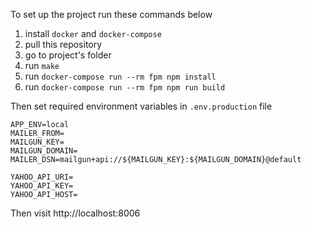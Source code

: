 To set up the project run these commands below
1. install ```docker``` and ```docker-compose```
2. pull this repository
3. go to project's folder
4. run ```make```
5. run ```docker-compose run --rm fpm npm install```
6. run ```docker-compose run --rm fpm npm run build```

Then set required environment variables in ```.env.production``` file

```
APP_ENV=local
MAILER_FROM=
MAILGUN_KEY=
MAILGUN_DOMAIN=
MAILER_DSN=mailgun+api://${MAILGUN_KEY}:${MAILGUN_DOMAIN}@default

YAHOO_API_URI=
YAHOO_API_KEY=
YAHOO_API_HOST=
```

Then visit http://localhost:8006
